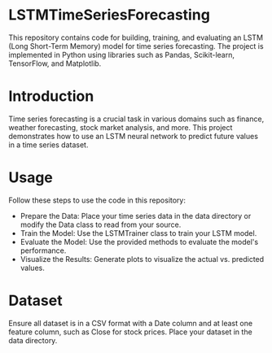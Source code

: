 # LSTMTimeSeriesForecasting
This repository contains code for building, training, and evaluating an LSTM (Long Short-Term Memory) model for time series forecasting. The project is implemented in Python using libraries such as Pandas, Scikit-learn, TensorFlow, and Matplotlib.


# Introduction
Time series forecasting is a crucial task in various domains such as finance, weather forecasting, stock market analysis, and more. This project demonstrates how to use an LSTM neural network to predict future values in a time series dataset.

# Usage
Follow these steps to use the code in this repository:

- Prepare the Data: Place your time series data in the data directory or modify the Data class to read from your source.
- Train the Model: Use the LSTMTrainer class to train your LSTM model.
- Evaluate the Model: Use the provided methods to evaluate the model's performance.
- Visualize the Results: Generate plots to visualize the actual vs. predicted values.


# Dataset
Ensure all dataset is in a CSV format with a Date column and at least one feature column, such as Close for stock prices. Place your dataset in the data directory.
